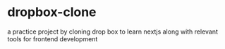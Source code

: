 # dropbox-clone
a practice project by cloning drop box to learn nextjs along with relevant tools for frontend development
